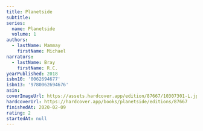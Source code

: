 ```yaml
---
title: Planetside
subtitle:
series:
  name: Planetside
  volume: 1
authors:
  - lastName: Mammay
    firstName: Michael
narrators:
  - lastName: Bray
    firstName: R.C.
yearPublished: 2018
isbn10: '0062694677'
isbn13: '9780062694676'
asin:
coverImageUrl: https://assets.hardcover.app/edition/87667/10307301-L.jpg
hardcoverUrl: https://hardcover.app/books/planetside/editions/87667
finishedAt: 2020-02-09
rating: 2
startedAt: null
---
```

